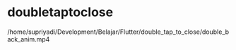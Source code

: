 # doubletaptoclose

/home/supriyadi/Development/Belajar/Flutter/double_tap_to_close/double_back_anim.mp4
